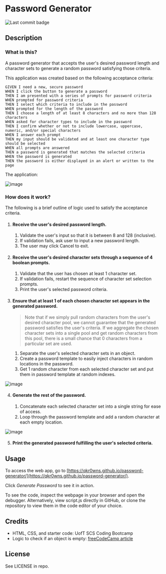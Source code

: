 # Password Generator
![Last commit badge](https://img.shields.io/github/last-commit/qkr0wns/password-generator)

## Description
### What is this?
A password generator that accepts the user's desired password length and character sets to generate a random password satisfying those criteria.

This application was created based on the following acceptance criteria:
```
GIVEN I need a new, secure password
WHEN I click the button to generate a password
THEN I am presented with a series of prompts for password criteria
WHEN prompted for password criteria
THEN I select which criteria to include in the password
WHEN prompted for the length of the password
THEN I choose a length of at least 8 characters and no more than 128 characters
WHEN asked for character types to include in the password
THEN I confirm whether or not to include lowercase, uppercase, numeric, and/or special characters
WHEN I answer each prompt
THEN my input should be validated and at least one character type should be selected
WHEN all prompts are answered
THEN a password is generated that matches the selected criteria
WHEN the password is generated
THEN the password is either displayed in an alert or written to the page
```

The application:

![image](https://user-images.githubusercontent.com/115042610/227355681-012eb4d6-0c37-4bd8-bf2d-5463df94980d.png)


### How does it work?
The following is a brief outline of logic used to satisfy the acceptance criteria.
1. #### Receive the user's desired password length.
   1. Validate the user's input so that it is between 8 and 128 (inclusive).
   2. If validation fails, ask user to input a new password length.
   3. The user may click Cancel to exit.
2. #### Receive the user's desired character sets through a sequence of 4 boolean prompts.
   1. Validate that the user has chosen at least 1 character set.
   2. If validation fails, restart the sequence of character set selection prompts.
   3. Print the user's selected password criteria.
3. #### Ensure that at least 1 of each chosen character set appears in the generated password.
   > Note that if we simply pull random characters from the user's desired character pool, we cannot guarantee that the generated password satisfies the user's criteria. If we aggregate the chosen character sets into a single pool and get random characters from this pool, there is a small chance that 0 characters from a particular set are used.   
   1. Separate the user's selected character sets in an object.
   2. Create a password template to easily inject characters in random locations in the password.
   3. Get 1 random character from each selected character set and put them in password template at random indexes.
   
![image](https://user-images.githubusercontent.com/115042610/227349459-ef65be54-3252-4519-86e4-f579135ab847.png)

   
4. #### Generate the rest of the password.
   1. Concatenate each selected character set into a single string for ease of access.
   2. Loop through the password template and add a random character at each empty location.
   
![image](https://user-images.githubusercontent.com/115042610/227349837-ce524cda-9b7c-4ce9-9158-84eaf32543d1.png)

5. #### Print the generated password fulfilling the user's selected criteria.
   
        



## Usage
To access the web app, go to [https://qkr0wns.github.io/password-generator/](https://qkr0wns.github.io/password-generator/).

Click *Generate Password* to see it in action.

To see the code, inspect the webpage in your browser and open the debugger. Alternatively, view script.js directly in GitHub, or clone the repository to view them in the code editor of your choice.


## Credits
- HTML, CSS, and starter code: UofT SCS Coding Bootcamp
- Logic to check if an object is empty: [freeCodeCamp article](https://www.freecodecamp.org/news/check-if-an-object-is-empty-in-javascript/)

## License
See LICENSE in repo.
